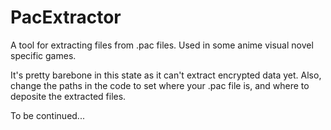 # PacExtractor
A tool for extracting files from .pac files. Used in some anime visual novel specific games.

It's pretty barebone in this state as it can't extract encrypted data yet. 
Also, change the paths in the code to set where your .pac file is, and where to deposite the extracted files.

To be continued...
